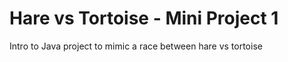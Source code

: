 # Hare vs Tortoise - Mini Project 1 
 Intro to Java project to mimic a race between hare vs tortoise
